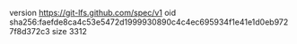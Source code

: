 version https://git-lfs.github.com/spec/v1
oid sha256:faefde8ca4c53e5472d1999930890c4c4ec695934f1e41e1d0eb9727f8d372c3
size 3312
